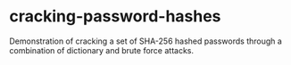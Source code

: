 # cracking-password-hashes
Demonstration of cracking a set of SHA-256 hashed passwords through a combination of dictionary and brute force attacks.
